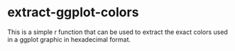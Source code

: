 # extract-ggplot-colors
This is a simple r function that can be used to extract the exact colors used in a ggplot graphic in hexadecimal format. 
